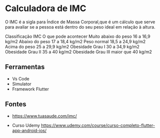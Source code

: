 # Calculadora de IMC

O IMC  é a sigla para Índice de Massa Corporal,que é um cálculo que serve para avaliar se a pessoa está dentro do seu peso ideal em relação à altura.

Classificação	IMC	O que pode acontecer
Muito abaixo do peso	16 a 16,9 kg/m2	
Abaixo do peso	17 a 18,4 kg/m2
Peso normal	18,5 a 24,9 kg/m2	
Acima do peso	25 a 29,9 kg/m2	
Obesidade Grau I	30 a 34,9 kg/m2	
Obesidade Grau II	35 a 40 kg/m2
Obesidade Grau III	maior que 40 kg/m2

## Ferramentas

- Vs Code
- Simulator
- Framework Flutter

## Fontes

- https://www.tuasaude.com/imc/

- Curso Udemy https://www.udemy.com/course/curso-completo-flutter-app-android-ios/

